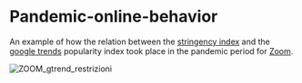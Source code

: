 # Pandemic-online-behavior
An example of how the relation between the [stringency index](https://ourworldindata.org/covid-stringency-index#learn-more-about-the-data-source-the-oxford-coronavirus-government-response-tracker) and the [google trends](https://trends.google.it/trends/) popularity index took place in the pandemic period for [Zoom](https://zoom.us/).

![ZOOM_gtrend_restrizioni](https://user-images.githubusercontent.com/61026948/214594421-ad254f86-ecce-4a77-adfc-2b38b1e94e57.png)
